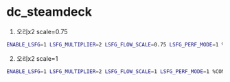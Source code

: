 # dc_steamdeck
1. 오리x2 scale=0.75
```bash
ENABLE_LSFG=1 LSFG_MULTIPLIER=2 LSFG_FLOW_SCALE=0.75 LSFG_PERF_MODE=1 %COMMAND%
```
2. 오리x2 scale=1
```bash
ENABLE_LSFG=1 LSFG_MULTIPLIER=2 LSFG_FLOW_SCALE=1 LSFG_PERF_MODE=1 %COMMAND%
```

